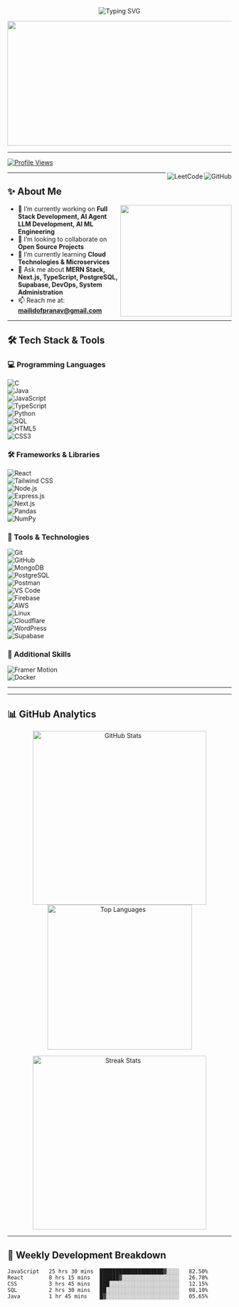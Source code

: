 <!-- Header Typing Animation -->
<p align="center">
  <img src="https://readme-typing-svg.herokuapp.com?font=Fira+Code&weight=600&size=28&duration=4000&pause=1000&color=00D9FF&center=true&vCenter=true&width=600&lines=Hello+Developers!+👋;I'm+Pranav+V+M;Full+Stack+Developer;DevOps+Enthusiast;Problem+Solver+%26+Code+Enthusiast" alt="Typing SVG" />
</p>

<!-- Top Banner -->
<p align="center">
  <img src="https://user-images.githubusercontent.com/74038190/213910845-af37a709-8995-40d6-be59-b9e5b24953c4.gif" width="900" height="280" />
</p>

---

[![Profile Views](https://komarev.com/ghpvc/?username=VMPRANAV&label=Profile%20views&color=0e75b6&style=for-the-badge)](https://github.com/VMPRANAV)

<a href="https://github.com/VMPRANAV"><img align="right" src="https://img.shields.io/badge/GitHub-100000?style=for-the-badge&logo=github&logoColor=white" alt="GitHub" /></a>
<a href="https://leetcode.com/u/mailidofpranav/"><img align="right" src="https://img.shields.io/badge/LeetCode-000000?style=for-the-badge&logo=leetcode&logoColor=yellow" alt="LeetCode" /></a>

---

## ✨ About Me

<img align="right" src="https://user-images.githubusercontent.com/74038190/212284100-561aa473-3905-4a80-b561-0d28506553ee.gif" width="250" />

- 🔭 I’m currently working on **Full Stack Development, AI Agent LLM Development, AI ML Engineering**
- 👯 I’m looking to collaborate on **Open Source Projects**
- 🌱 I’m currently learning **Cloud Technologies & Microservices**
- 💬 Ask me about **MERN Stack, Next.js, TypeScript, PostgreSQL, Supabase, DevOps, System Administration**
- 📫 Reach me at: **mailidofpranav@gmail.com**

---

## 🛠 Tech Stack & Tools

### 💻 Programming Languages  
![C](https://img.shields.io/badge/c-%2300599C.svg?style=for-the-badge&logo=c&logoColor=white)  
![Java](https://img.shields.io/badge/java-%23ED8B00.svg?style=for-the-badge&logo=openjdk&logoColor=white)  
![JavaScript](https://img.shields.io/badge/javascript-%23323330.svg?style=for-the-badge&logo=javascript&logoColor=%23F7DF1E)  
![TypeScript](https://img.shields.io/badge/typescript-%23007ACC.svg?style=for-the-badge&logo=typescript&logoColor=white)  
![Python](https://img.shields.io/badge/python-3670A0?style=for-the-badge&logo=python&logoColor=ffdd54)  
![SQL](https://img.shields.io/badge/sql-%2300f.svg?style=for-the-badge&logo=mysql&logoColor=white)  
![HTML5](https://img.shields.io/badge/html5-%23E34F26.svg?style=for-the-badge&logo=html5&logoColor=white)  
![CSS3](https://img.shields.io/badge/css3-%231572B6.svg?style=for-the-badge&logo=css3&logoColor=white)  

### 🛠 Frameworks & Libraries  
![React](https://img.shields.io/badge/react-%2320232a.svg?style=for-the-badge&logo=react&logoColor=%2361DAFB)  
![Tailwind CSS](https://img.shields.io/badge/tailwindcss-%2338B2AC.svg?style=for-the-badge&logo=tailwind-css&logoColor=white)  
![Node.js](https://img.shields.io/badge/node.js-6DA55F?style=for-the-badge&logo=node.js&logoColor=white)  
![Express.js](https://img.shields.io/badge/express.js-%23404d59.svg?style=for-the-badge&logo=express&logoColor=%2361DAFB)  
![Next.js](https://img.shields.io/badge/Next-black?style=for-the-badge&logo=next.js&logoColor=white)  
![Pandas](https://img.shields.io/badge/pandas-%23150458.svg?style=for-the-badge&logo=pandas&logoColor=white)  
![NumPy](https://img.shields.io/badge/numpy-%23013243.svg?style=for-the-badge&logo=numpy&logoColor=white)  

### 🔧 Tools & Technologies  
![Git](https://img.shields.io/badge/git-%23F05033.svg?style=for-the-badge&logo=git&logoColor=white)  
![GitHub](https://img.shields.io/badge/github-%23121011.svg?style=for-the-badge&logo=github&logoColor=white)  
![MongoDB](https://img.shields.io/badge/MongoDB-%234ea94b.svg?style=for-the-badge&logo=mongodb&logoColor=white)  
![PostgreSQL](https://img.shields.io/badge/postgres-%23316192.svg?style=for-the-badge&logo=postgresql&logoColor=white)  
![Postman](https://img.shields.io/badge/Postman-FF6C37?style=for-the-badge&logo=postman&logoColor=white)  
![VS Code](https://img.shields.io/badge/Visual%20Studio%20Code-0078d7.svg?style=for-the-badge&logo=visual-studio-code&logoColor=white)  
![Firebase](https://img.shields.io/badge/firebase-%23039BE5.svg?style=for-the-badge&logo=firebase)  
![AWS](https://img.shields.io/badge/AWS-%23FF9900.svg?style=for-the-badge&logo=amazon-aws&logoColor=white)  
![Linux](https://img.shields.io/badge/Linux-FCC624?style=for-the-badge&logo=linux&logoColor=black)  
![Cloudflare](https://img.shields.io/badge/Cloudflare-F38020?style=for-the-badge&logo=Cloudflare&logoColor=white)  
![WordPress](https://img.shields.io/badge/WordPress-%23117AC9.svg?style=for-the-badge&logo=WordPress&logoColor=white)  
![Supabase](https://img.shields.io/badge/Supabase-3ECF8E?style=for-the-badge&logo=supabase&logoColor=white)  

### 🎨 Additional Skills  
![Framer Motion](https://img.shields.io/badge/Framer%20Motion-black?style=for-the-badge&logo=framer&logoColor=blue)  
![Docker](https://img.shields.io/badge/docker-%230db7ed.svg?style=for-the-badge&logo=docker&logoColor=white)  

---

---

## 📊 GitHub Analytics

<p align="center">
  <img width="390" src="https://github-readme-stats.vercel.app/api?username=VMPRANAV&count_private=true&show_icons=true&theme=tokyonight&rank_icon=github&border_radius=10" alt="GitHub Stats" />
  <img width="325" src="https://github-readme-stats.vercel.app/api/top-langs/?username=VMPRANAV&langs_count=8&layout=compact&theme=tokyonight&border_radius=10&size_weight=0.5&count_weight=0.5" alt="Top Languages" />
</p>

<p align="center">
  <img width="390" src="https://github-readme-streak-stats.herokuapp.com/?user=VMPRANAV&count_private=true&theme=tokyonight&border_radius=10" alt="Streak Stats" />
</p>

---

## 📅 Weekly Development Breakdown
```text
JavaScript   25 hrs 30 mins  ████████████████████▓░░░░   82.50%
React        8 hrs 15 mins   ██████▓░░░░░░░░░░░░░░░░░░   26.70%
CSS          3 hrs 45 mins   ███░░░░░░░░░░░░░░░░░░░░░░   12.15%
SQL          2 hrs 30 mins   ██░░░░░░░░░░░░░░░░░░░░░░░   08.10%
Java         1 hr 45 mins    █▓░░░░░░░░░░░░░░░░░░░░░░░   05.65%
